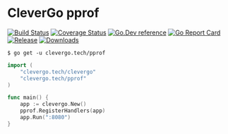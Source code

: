 # CleverGo pprof
[![Build Status](https://img.shields.io/travis/clevergo/pprof?style=for-the-badge)](https://travis-ci.org/clevergo/pprof)
[![Coverage Status](https://img.shields.io/coveralls/github/clevergo/pprof?style=for-the-badge)](https://coveralls.io/github/clevergo/pprof)
[![Go.Dev reference](https://img.shields.io/badge/go.dev-reference-blue?logo=go&logoColor=white&style=for-the-badge)](https://pkg.go.dev/clevergo.tech/pprof?tab=doc)
[![Go Report Card](https://goreportcard.com/badge/github.com/clevergo/pprof?style=for-the-badge)](https://goreportcard.com/report/github.com/clevergo/pprof)
[![Release](https://img.shields.io/github/release/clevergo/pprof.svg?style=for-the-badge)](https://github.com/clevergo/pprof/releases)
[![Downloads](https://img.shields.io/endpoint?url=https://pkg.clevergo.tech/api/badges/downloads/month/clevergo.tech/pprof&style=for-the-badge)](https://pkg.clevergo.tech/)

```shell
$ go get -u clevergo.tech/pprof
```

```go
import (
    "clevergo.tech/clevergo"
    "clevergo.tech/pprof"
)

func main() {
    app := clevergo.New()
    pprof.RegisterHandlers(app)
    app.Run(":8080")
}
```
